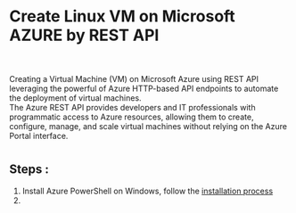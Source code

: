 # Create Linux VM on Microsoft AZURE by REST API
<br>
<br>
Creating a Virtual Machine (VM) on Microsoft Azure using REST API leveraging the powerful of Azure HTTP-based API endpoints to automate the deployment of virtual machines. <br>
The Azure REST API provides developers and IT professionals with programmatic access to Azure resources, allowing them to create, configure, manage, and scale virtual machines without relying on the Azure Portal interface.

#
## Steps : 
1. Install Azure PowerShell on Windows, follow the [installation process](install_azure_powershell_on_windows.md)
2. 



